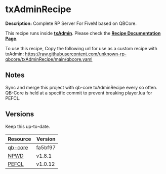 # txAdminRecipe

**Description:** Complete RP Server For FiveM based on QBCore.

This recipe runs inside [**txAdmin**](https://github.com/tabarra/txAdmin).
Please check the [**Recipe Documentation Page**](https://github.com/tabarra/txAdmin/blob/master/docs/recipe.md).

To use this recipe, Copy the following url for use as a custom recipe with txAdmin: https://raw.githubusercontent.com/unknown-rp-qbcore/txAdminRecipe/main/qbcore.yaml

## Notes
Sync and merge this project with qb-core txAdminRecipe every so often. QB-Core is held at a specific commit to prevent breaking player.lua for PEFCL.

## Versions
Keep this up-to-date.

Resource      | Version
------------- | -------------
[qb-core](https://github.com/qbcore-framework/qb-core)  | fa5bf97
[NPWD](https://github.com/project-error/npwd)  | v1.8.1
[PEFCL](https://github.com/project-error/pefcl)  | v1.0.12
